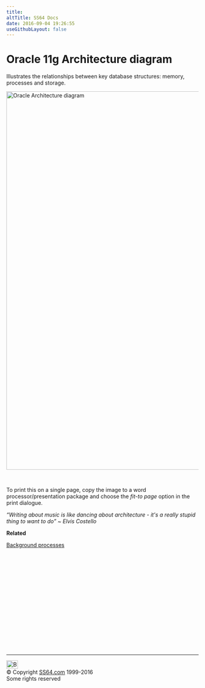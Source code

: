 ```yaml
---
title:
altTitle: SS64 Docs
date: 2016-09-04 19:26:55
useGithubLayout: false
---
```

<!-- #BeginLibraryItem "/Library/head_orasyntax.lbi" --><!-- #EndLibraryItem --><h1>Oracle 11g Architecture diagram</h1> 
<p> Illustrates the relationships between key database structures: memory, processes and storage.</p>
<p><img src="oracle_11g_architecture.jpg" alt="Oracle Architecture diagram" width="1270" height="988"> </p>
<pre>&nbsp;</pre>
<p>To print this on a single page, copy the image to a word processor/presentation package and choose the <i>fit-to page</i> option in the print dialogue. <br>
</p>
<p class="quote"><i>“Writing about music is like dancing about architecture - it's a really stupid thing to want to do” ~ Elvis Costello</i></p>
<p><b>Related</b></p>
<p> <a href="syntax-instance.html">Background processes</a></p><!-- #BeginLibraryItem "/Library/foot_ora.lbi" --><p>
<!-- oracle-footer -->
<ins class="adsbygoogle" style="display:inline-block;width:300px;height:250px" data-ad-client="ca-pub-6140977852749469" data-ad-slot="4275490898"></ins>
<script>
(adsbygoogle = window.adsbygoogle || []).push({});
</script></p>
<hr>
<div id="bl" class="footer"><a href="syntax-architecture.html#"><img src="../images/top.png" width="30" height="22" alt="Back to the Top"></a></div>
<div id="br" class="footer, tagline">© Copyright <a href="../index.html">SS64.com</a> 1999-2016<br>
Some rights reserved</div><!-- #EndLibraryItem -->

